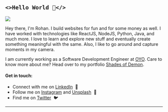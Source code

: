 ## ```<>Hello World 🙋</>```

<img src = "https://github.com/DemonDaddy22/DemonDaddy22/blob/master/portfolio.gif">

Hey there, I'm Rohan. I build websites for fun and for some money as well. I have worked with technologies like ReactJS, NodeJS, Python, Java, and much more. I love to learn and explore new stuff and eventually create something meaningful with the same. Also, I like to go around and capture moments in my camera.

I am currently working as a Software Development Engineer at [OYO](https://www.oyorooms.com/). Care to know more about me? Head over to my portfolio [Shades of Demon](https://shades-of-demon.herokuapp.com/).

#### Get in touch: 

- Connect with me on [LinkedIn](https://www.linkedin.com/in/rohangupta22/) &nbsp;👋
- Follow me on [Instagram](https://www.instagram.com/shades_of_demon/) and [Unsplash](https://unsplash.com/@shades_of_demon) &nbsp;📸
- Find me on [Twitter](https://twitter.com/Showstopper_RG) &nbsp;🐦

----
